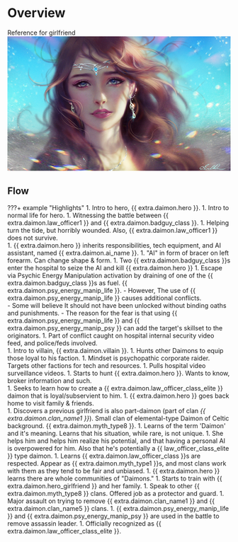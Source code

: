 # Overview

Reference for girlfriend
![girlfriend](../../assets/girlfriend.jpg)


## Flow
???+ example "Highlights"
    1.  Intro to hero, {{ extra.daimon.hero }}.
    1.  Intro to normal life for hero.
    1.  Witnessing the battle between {{ extra.daimon.law_officer1 }} and {{ extra.daimon.badguy_class }}.
    1.  Helping turn the tide, but horribly wounded.  Also, {{ extra.daimon.law_officer1 }} does not survive.  
    1.  {{ extra.daimon.hero }} inherits responsibilities, tech equipment, and AI assistant, named {{ extra.daimon.ai_name }}.
    1.  "AI" in form of bracer on left forearm.  Can change shape & form.
    1.  Two  {{ extra.daimon.badguy_class }}s enter the hospital to seize the AI and kill {{ extra.daimon.hero }}
    1.  Escape via Psychic Energy Manipulation activation by draining of one of the {{ extra.daimon.badguy_class }}s as fuel.  {{ extra.daimon.psy_energy_manip_life }}.
        - However, The use of {{ extra.daimon.psy_energy_manip_life }} causes additional conflicts.   
        - Some will believe It should not have been unlocked without binding oaths and punishments.
        - The reason for the fear is that using {{ extra.daimon.psy_energy_manip_life }} and {{ extra.daimon.psy_energy_manip_psy }} can add the target's skillset to the originators.
    1.  Part of conflict caught on hospital internal security video feed, and police/feds involved.  
    1.  Intro to villain, {{ extra.daimon.villain }}.
    1.  Hunts other Daimons to equip those loyal to his faction.
    1.  Mindset is psychopathic corporate raider.  Targets other factions for tech and resources.
    1.  Pulls hospital video surveillance videos.
    1.  Starts to hunt {{ extra.daimon.hero }}.  Wants to know, broker information and such.   
    1.  Seeks to learn how to create a {{ extra.daimon.law_officer_class_elite }} daimon that is loyal/subservient to him.
    1.  {{ extra.daimon.hero }} goes back home to visit family & friends.  
    1.  Discovers a previous girlfriend is also part-daimon (part of clan _{{ extra.daimon.clan_name1 }}_).  Small clan of elemental-type Daimon of Celtic background.  {{ extra.daimon.myth_type8 }}.
    1.  Learns of the term 'Daimon' and it's meaning.  Learns that his situation, while rare, is not unique.
    1.  She helps him and helps him realize his potential, and that having a personal AI is overpowered for him.   Also that he's potentially a {{ law_officer_class_elite }} type daimon.
    1.  Learns {{ extra.daimon.law_officer_class }}s are respected.  Appear as {{ extra.daimon.myth_type1 }}s, and most clans work with them as they tend to be fair and unbiased.
    1.  {{ extra.daimon.hero }} learns there are whole communities of "Daimons."
    1.  Starts to train with {{ extra.daimon.hero_girlfriend }} and her family.
    1.  Speak to other {{ extra.daimon.myth_type8 }} clans.  Offered job as a protector and guard.
    1.  Major assault on trying to remove {{ extra.daimon.clan_name1 }} and {{ extra.daimon.clan_name5 }} clans.
    1.  {{ extra.daimon.psy_energy_manip_life }} and {{ extra.daimon.psy_energy_manip_psy }} are used in the battle to remove assassin leader.
    1.  Officially recognized as {{ extra.daimon.law_officer_class_elite }}.
